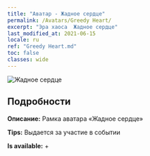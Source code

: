 ```yaml
---
title: "Аватар - Жадное сердце"
permalink: /Avatars/Greedy Heart/
excerpt: "Эра хаоса  Жадное сердце"
last_modified_at: 2021-06-15
locale: ru
ref: "Greedy Heart.md"
toc: false
classes: wide
---
```

 ![Жадное сердце](/images/a/avatarFrame_75.png)

## Подробности

 **Описание:** Рамка аватара «Жадное сердце» 

 **Tips:** Выдается за участие в событии 

 **Is available:**  + 

